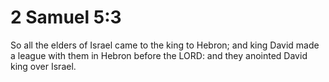 # 2 Samuel 5:3

So all the elders of Israel came to the king to Hebron; and king David made a league with them in Hebron before the LORD: and they anointed David king over Israel.